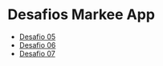 # Desafios Markee App
- [Desafio 05](https://github.com/panhavsilva/markee-app/pull/1)
- [Desafio 06](https://github.com/panhavsilva/markee-app/pull/3)
- [Desafio 07](https://github.com/panhavsilva/markee-app/pull/4)
